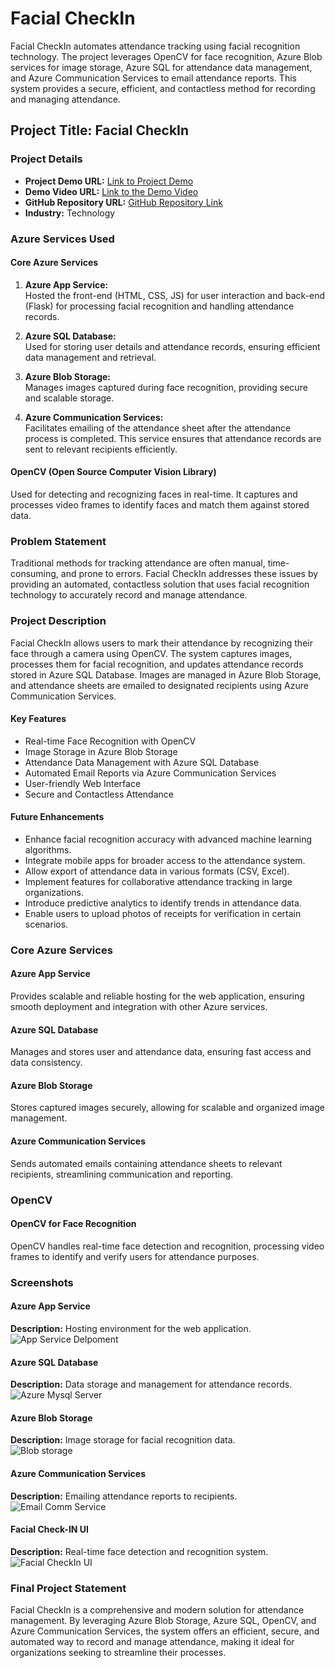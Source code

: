 # Facial CheckIn

Facial CheckIn automates attendance tracking using facial recognition technology. The project leverages OpenCV for face recognition, Azure Blob services for image storage, Azure SQL for attendance data management, and Azure Communication Services to email attendance reports. This system provides a secure, efficient, and contactless method for recording and managing attendance.

## Project Title: **Facial CheckIn**

### Project Details

- **Project Demo URL:** [Link to Project Demo](https://facial-attendance.azurewebsites.net/)
- **Demo Video URL:** [Link to the Demo Video](https://drive.google.com/file/d/1XQN6tM1ug7N0h0rqx_iioU5zjRGrClMB/view?usp=sharing)
- **GitHub Repository URL:** [GitHub Repository Link](https://github.com/Palash-Doshi-Git/Facial-CheckIn.git)
- **Industry:** Technology

### Azure Services Used

#### Core Azure Services
1. **Azure App Service:**  
   Hosted the front-end (HTML, CSS, JS) for user interaction and back-end (Flask) for processing facial recognition and handling attendance records.

2. **Azure SQL Database:**  
   Used for storing user details and attendance records, ensuring efficient data management and retrieval.

3. **Azure Blob Storage:**  
   Manages images captured during face recognition, providing secure and scalable storage.

4. **Azure Communication Services:**  
   Facilitates emailing of the attendance sheet after the attendance process is completed. This service ensures that attendance records are sent to relevant recipients efficiently.

#### OpenCV (Open Source Computer Vision Library)
   Used for detecting and recognizing faces in real-time. It captures and processes video frames to identify faces and match them against stored data.

### Problem Statement

Traditional methods for tracking attendance are often manual, time-consuming, and prone to errors. Facial CheckIn addresses these issues by providing an automated, contactless solution that uses facial recognition technology to accurately record and manage attendance.

### Project Description

Facial CheckIn allows users to mark their attendance by recognizing their face through a camera using OpenCV. The system captures images, processes them for facial recognition, and updates attendance records stored in Azure SQL Database. Images are managed in Azure Blob Storage, and attendance sheets are emailed to designated recipients using Azure Communication Services.

#### Key Features
- Real-time Face Recognition with OpenCV
- Image Storage in Azure Blob Storage
- Attendance Data Management with Azure SQL Database
- Automated Email Reports via Azure Communication Services
- User-friendly Web Interface
- Secure and Contactless Attendance

#### Future Enhancements
- Enhance facial recognition accuracy with advanced machine learning algorithms.
- Integrate mobile apps for broader access to the attendance system.
- Allow export of attendance data in various formats (CSV, Excel).
- Implement features for collaborative attendance tracking in large organizations.
- Introduce predictive analytics to identify trends in attendance data.
- Enable users to upload photos of receipts for verification in certain scenarios.

### Core Azure Services

#### Azure App Service
Provides scalable and reliable hosting for the web application, ensuring smooth deployment and integration with other Azure services.

#### Azure SQL Database
Manages and stores user and attendance data, ensuring fast access and data consistency.

#### Azure Blob Storage
Stores captured images securely, allowing for scalable and organized image management.

#### Azure Communication Services
Sends automated emails containing attendance sheets to relevant recipients, streamlining communication and reporting.

### OpenCV

#### OpenCV for Face Recognition
OpenCV handles real-time face detection and recognition, processing video frames to identify and verify users for attendance purposes.

### Screenshots

#### Azure App Service
**Description:** Hosting environment for the web application.  
![App Service Delpoment](https://github.com/user-attachments/assets/319be415-9612-46d3-be5f-ca550bf0cddc)

#### Azure SQL Database
**Description:** Data storage and management for attendance records.  
![Azure Mysql Server](https://github.com/user-attachments/assets/1272df12-327c-432c-aba9-6e520d955595)

#### Azure Blob Storage
**Description:** Image storage for facial recognition data.  
![Blob storage](https://github.com/user-attachments/assets/34745291-b451-4f0c-8c75-6f2d7e2fd6c1)

#### Azure Communication Services
**Description:** Emailing attendance reports to recipients.  
![Email Comm Service](https://github.com/user-attachments/assets/b98e6c41-98a5-43f1-a3d1-68f6c4e0dd3d)

#### Facial Check-IN UI
**Description:** Real-time face detection and recognition system.  
![Facial CheckIn UI](https://github.com/user-attachments/assets/08c35486-c6d0-4a27-a88e-67d7c4aa94e1)


### Final Project Statement
Facial CheckIn is a comprehensive and modern solution for attendance management. By leveraging Azure Blob Storage, Azure SQL, OpenCV, and Azure Communication Services, the system offers an efficient, secure, and automated way to record and manage attendance, making it ideal for organizations seeking to streamline their processes.


